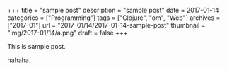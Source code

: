 +++
title = "sample post"
description = "sample post"
date = 2017-01-14
categories = ["Programming"]
tags = ["Clojure", "om", "Web"]
archives = ["2017-01"]
url = "2017-01/14/2017-01-14-sample-post"
thumbnail = "img/2017-01/14/a.png"
draft = false
+++

This is sample post.

<!--more-->

hahaha.

